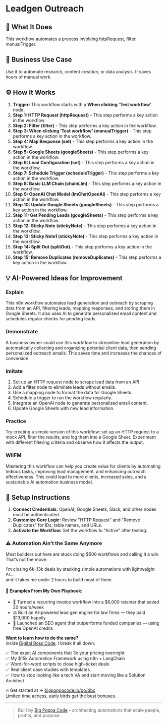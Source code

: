 # Leadgen Outreach

## 🚀 What It Does
This workflow automates a process involving httpRequest, filter, manualTrigger.

## 💼 Business Use Case
Use it to automate research, content creation, or data analysis. It saves hours of manual work.

## ⚙️ How It Works
1.  **Trigger:** This workflow starts with a **When clicking ‘Test workflow’** node.
2. **Step 1: HTTP Request (httpRequest)** - This step performs a key action in the workflow.
3. **Step 2: Filter (filter)** - This step performs a key action in the workflow.
4. **Step 3: When clicking ‘Test workflow’ (manualTrigger)** - This step performs a key action in the workflow.
5. **Step 4: Map Response (set)** - This step performs a key action in the workflow.
6. **Step 5: Google Sheets (googleSheets)** - This step performs a key action in the workflow.
7. **Step 6: Lead Configuration (set)** - This step performs a key action in the workflow.
8. **Step 7: Schedule Trigger (scheduleTrigger)** - This step performs a key action in the workflow.
9. **Step 8: Basic LLM Chain (chainLlm)** - This step performs a key action in the workflow.
10. **Step 9: OpenAI Chat Model (lmChatOpenAi)** - This step performs a key action in the workflow.
11. **Step 10: Update Google Sheets (googleSheets)** - This step performs a key action in the workflow.
12. **Step 11: Get Pending Leads (googleSheets)** - This step performs a key action in the workflow.
13. **Step 12: Sticky Note (stickyNote)** - This step performs a key action in the workflow.
14. **Step 13: Sticky Note1 (stickyNote)** - This step performs a key action in the workflow.
15. **Step 14: Split Out (splitOut)** - This step performs a key action in the workflow.
16. **Step 15: Remove Duplicates (removeDuplicates)** - This step performs a key action in the workflow.

## 💡 AI-Powered Ideas for Improvement
### Explain
This n8n workflow automates lead generation and outreach by scraping data from an API, filtering leads, mapping responses, and storing them in Google Sheets. It also uses AI to generate personalized email content and schedules regular checks for pending leads.

### Demonstrate
A business owner could use this workflow to streamline lead generation by automatically collecting and organizing potential client data, then sending personalized outreach emails. This saves time and increases the chances of conversion.

### Imitate
1. Set up an HTTP request node to scrape lead data from an API.
2. Add a filter node to eliminate leads without emails.
3. Use a mapping node to format the data for Google Sheets.
4. Schedule a trigger to run the workflow regularly.
5. Integrate an OpenAI node to generate personalized email content.
6. Update Google Sheets with new lead information.

### Practice
Try creating a simple version of this workflow: set up an HTTP request to a mock API, filter the results, and log them into a Google Sheet. Experiment with different filtering criteria and observe how it affects the output.

### WIIFM
Mastering this workflow can help you create value for clients by automating tedious tasks, improving lead management, and enhancing outreach effectiveness. This could lead to more clients, increased sales, and a sustainable AI automation business model.

## 🔧 Setup Instructions
1. **Connect Credentials:** OpenAI, Google Sheets, Slack, and other nodes must be authenticated.
2. **Customize Core Logic:** Review "HTTP Request" and "Remove Duplicates" for IDs, table names, and URLs.
3. **Activate the Workflow:** Set the workflow to "Active" after testing.

### ⚠️ Automation Ain’t the Same Anymore

Most builders out here are stuck doing $500 workflows and calling it a win.  
That’s not the move.  

I'm closing $6k–$13k deals by stacking simple automations with lightweight AI...  
and it takes me under 2 hours to build most of them.

#### 🧠 Examples From My Own Playbook:
- 🔁 Turned a recurring invoice workflow into a $6,000 retainer that saved 20 hours/week  
- ⚖️ Built an AI-powered lead gen engine for law firms — they paid $13,000 happily  
- 🚀 Launched an SEO agent that outperforms funded companies — using free OpenAI credits  

**Want to learn how to do the same?**  
Inside [Digital Boss Code](https://bigpoppacode.io/go/dbc), I break it all down:

✅ The exact AI components that 3x your pricing overnight  
✅ My $15k Automation Framework using n8n + LangChain  
✅ Word-for-word scripts to close high-ticket deals  
✅ Real client case studies with templates  
✅ How to stop looking like a tech VA and start moving like a Solution Architect  

🔥 Get started at → [bigpoppacode.io/go/dbc](https://bigpoppacode.io/go/dbc)  
Limited time access, early birds get the best bonuses.

---
> Built by [Big Poppa Code](https://bigpoppacode.io) – architecting automations that scale people, profits, and purpose.

